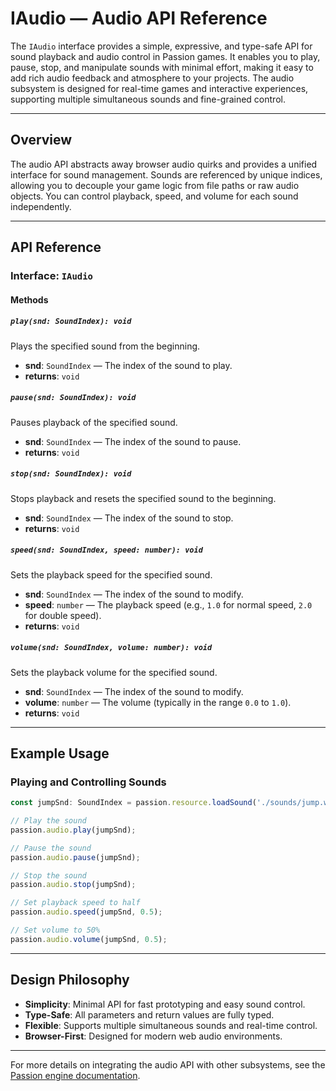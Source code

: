 # IAudio — Audio API Reference

The `IAudio` interface provides a simple, expressive, and type-safe API for sound playback and audio control in Passion games. It enables you to play, pause, stop, and manipulate sounds with minimal effort, making it easy to add rich audio feedback and atmosphere to your projects. The audio subsystem is designed for real-time games and interactive experiences, supporting multiple simultaneous sounds and fine-grained control.

---

## Overview

The audio API abstracts away browser audio quirks and provides a unified interface for sound management. Sounds are referenced by unique indices, allowing you to decouple your game logic from file paths or raw audio objects. You can control playback, speed, and volume for each sound independently.

---

## API Reference

### Interface: `IAudio`

#### Methods

##### `play(snd: SoundIndex): void`
Plays the specified sound from the beginning.
- **snd**: `SoundIndex` — The index of the sound to play.
- **returns**: `void`

##### `pause(snd: SoundIndex): void`
Pauses playback of the specified sound.
- **snd**: `SoundIndex` — The index of the sound to pause.
- **returns**: `void`

##### `stop(snd: SoundIndex): void`
Stops playback and resets the specified sound to the beginning.
- **snd**: `SoundIndex` — The index of the sound to stop.
- **returns**: `void`

##### `speed(snd: SoundIndex, speed: number): void`
Sets the playback speed for the specified sound.
- **snd**: `SoundIndex` — The index of the sound to modify.
- **speed**: `number` — The playback speed (e.g., `1.0` for normal speed, `2.0` for double speed).
- **returns**: `void`

##### `volume(snd: SoundIndex, volume: number): void`
Sets the playback volume for the specified sound.
- **snd**: `SoundIndex` — The index of the sound to modify.
- **volume**: `number` — The volume (typically in the range `0.0` to `1.0`).
- **returns**: `void`

---

## Example Usage

### Playing and Controlling Sounds
```typescript
const jumpSnd: SoundIndex = passion.resource.loadSound('./sounds/jump.wav');

// Play the sound
passion.audio.play(jumpSnd);

// Pause the sound
passion.audio.pause(jumpSnd);

// Stop the sound
passion.audio.stop(jumpSnd);

// Set playback speed to half
passion.audio.speed(jumpSnd, 0.5);

// Set volume to 50%
passion.audio.volume(jumpSnd, 0.5);
```

---

## Design Philosophy

- **Simplicity**: Minimal API for fast prototyping and easy sound control.
- **Type-Safe**: All parameters and return values are fully typed.
- **Flexible**: Supports multiple simultaneous sounds and real-time control.
- **Browser-First**: Designed for modern web audio environments.

---

For more details on integrating the audio API with other subsystems, see the [Passion engine documentation](./passion.md).
